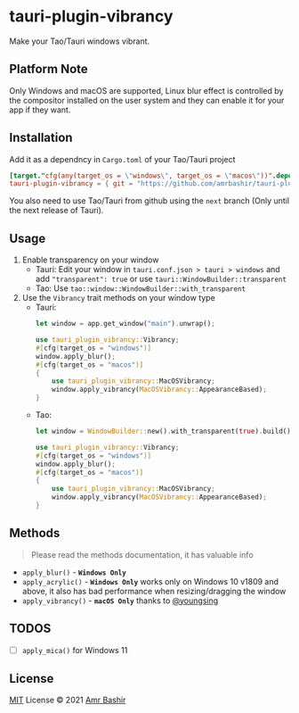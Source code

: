 # tauri-plugin-vibrancy

Make your Tao/Tauri windows vibrant.

## Platform Note

Only Windows and macOS are supported, 
Linux blur effect is controlled by the compositor installed on the user system and they can enable it for your app if they want.

## Installation

Add it as a dependncy in `Cargo.toml` of your Tao/Tauri project
```toml
[target."cfg(any(target_os = \"windows\", target_os = \"macos\"))".dependencies]
tauri-plugin-vibrancy = { git = "https://github.com/amrbashir/tauri-plugin-vibrancy" }
```
You also need to use Tao/Tauri from github using the `next` branch (Only until the next release of Tauri).

## Usage

1. Enable transparency on your window
    - Tauri: Edit your window in `tauri.conf.json > tauri > windows` and add `"transparent": true`
      or use `tauri::WindowBuilder::transparent`
    - Tao: Use `tao::window::WindowBuilder::with_transparent`
2. Use the `Vibrancy` trait methods on your window type
    - Tauri:
        ```rs
        let window = app.get_window("main").unwrap();

        use tauri_plugin_vibrancy::Vibrancy;
        #[cfg(target_os = "windows")]
        window.apply_blur();
        #[cfg(target_os = "macos")]
        {
            use tauri_plugin_vibrancy::MacOSVibrancy;
            window.apply_vibrancy(MacOSVibrancy::AppearanceBased);
        }
        ```
    - Tao:
        ```rs
        let window = WindowBuilder::new().with_transparent(true).build().unwrap();

        use tauri_plugin_vibrancy::Vibrancy;
        #[cfg(target_os = "windows")]
        window.apply_blur();
        #[cfg(target_os = "macos")]
        {
            use tauri_plugin_vibrancy::MacOSVibrancy;
            window.apply_vibrancy(MacOSVibrancy::AppearanceBased);
        }
        ```

## Methods

> Please read the methods documentation, it has valuable info
- `apply_blur()` - **`Windows Only`**
- `apply_acrylic()` - **`Windows Only`** works only on Windows 10 v1809 and above, it also has bad performance when resizing/dragging the window
- `apply_vibrancy()` - **`macOS Only`** thanks to [@youngsing](https://github.com/youngsing)

## TODOS

- [ ] `apply_mica()` for Windows 11

## License

[MIT](./LICENSE) License © 2021 [Amr Bashir](https://github.com/amrbashir)
